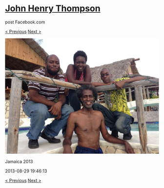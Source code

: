 # [John Henry Thompson](../README.md)
post Facebook.com

[< Previous](2013-08-29-30.md) [Next >](2013-08-29-32.md)

[![](../media/2013-08-29/Jamaica-2042.jpg)](../README.md)

Jamaica 2013

2013-08-29 19:46:13

[< Previous](2013-08-29-30.md) [Next >](2013-08-29-32.md)